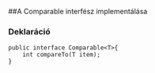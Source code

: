 ##A Comparable interfész implementálása

### Deklaráció
```
public interface Comparable<T>{
    int compareTo(T item);
}
```
